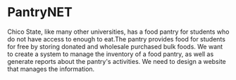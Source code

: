 # PantryNET

Chico State, like many other universities, has a food pantry for students who do not have access to enough to eat.The pantry provides food for students for free by storing donated and wholesale purchased bulk foods.
We want to create a system to manage the inventory of a food pantry, as well as generate reports about the pantry's activities. We need to design a website that manages the information.
